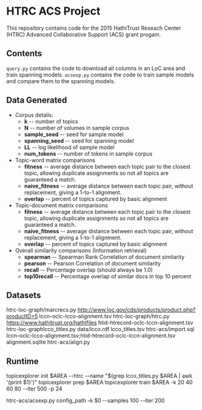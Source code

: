 # HTRC ACS Project
This repository contains code for the 2015 HathiTrust Reseach Center (HTRC) Advanced Collaborative Support (ACS) grant progam.

## Contents
`query.py` contains the code to download all columns in an LoC area and train spanning models.
`acsexp.py` contains the code to train sample models and compare them to the spanning models.

## Data Generated
- Corpus details:
  - **k** -- number of topics
  - **N** -- number of volumes in sample corpus
  - **sample_seed** -- seed for sample model
  - **spanning_seed** -- seed for spanning model
  - **LL** -- log likelihood of sample model
  - **num_tokens** -- number of tokens in sample corpus
- Topic-word matrix comparisons
  - **fitness** -- average distance between each topic pair to the closest topic, allowing duplicate assignments so not all topics are guaranteed a match.
  - **naive_fitness** -- average distance between each topic pair, without replacement, giving a 1-to-1 alignment.
  - **overlap** -- percent of topics captured by basic alignment
- Topic-document matrix comparisons
  - **fitness** -- average distance between each topic pair to the closest topic, allowing duplicate assignments so not all topics are guaranteed a match.
  - **naive_fitness** -- average distance between each topic pair, without replacement, giving a 1-to-1 alignment.
  - **overlap** -- percent of topics captured by basic alignment
- Overall similarity comparisons (Information retrieval)
  - **spearman** -- Spearman Rank Correlation of document similarity
  - **pearson** -- Pearson Correlation of document similarity
  - **recall** -- Percentage overlap (should always be 1.0)
  - **top10recall** -- Percentage overlap of similar docs in top 10 percent


## Datasets
htrc-loc-graph/marcrecs.py	http://www.loc.gov/cds/products/product.php?productID=5	lccn-oclc-lcco-alignment.tsv
htrc-loc-graph/htrc.py	https://www.hathitrust.org/hathifiles	htid-htrecord-oclc-lccn-alignment.tsv
htrc-loc-graphlcco_titles.py	data/lcco.rdf	lcco_titles.tsv
htrc-acs/import.sql	lccn-oclc-lcco-alignment.tsv;htid-htrecord-oclc-lccn-alignment.tsv	alignment.sqlite
htrc-acs/align.py

## Runtime
topicexplorer init $AREA --htrc --name "$(grep lcco_titles.py $AREA | awk '{print $1}')"
topicexplorer prep $AREA 
topicexplorer train $AREA -k 20 40 60 80 --iter 500 -p 24

htrc-acs/acsexp.py config_path -k $0 --samples 100 --iter 200

